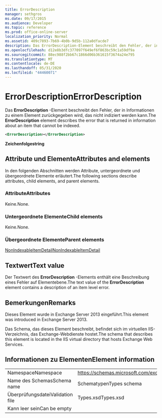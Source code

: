```yaml
---
title: ErrorDescription
manager: sethgros
ms.date: 09/17/2015
ms.audience: Developer
ms.topic: reference
ms.prod: office-online-server
localization_priority: Normal
ms.assetid: 409c7893-7b69-4b0b-9d5b-112a0dfacde7
description: Das ErrorDescription-Element beschreibt den Fehler, der in Informationen zu einem Element zurückgegeben wird, das nicht indiziert werden kann.
ms.openlocfilehash: d12e8b3dfc377097f649ef6f863bc59c1a59df9a
ms.sourcegitcommit: 88ec988f2bb67c1866d06b361615f3674a24e795
ms.translationtype: MT
ms.contentlocale: de-DE
ms.lasthandoff: 05/31/2020
ms.locfileid: "44460071"
---
```

# <a name="errordescription"></a><span data-ttu-id="520d5-103">ErrorDescription</span><span class="sxs-lookup"><span data-stu-id="520d5-103">ErrorDescription</span></span>

<span data-ttu-id="520d5-104">Das **ErrorDescription** -Element beschreibt den Fehler, der in Informationen zu einem Element zurückgegeben wird, das nicht indiziert werden kann.</span><span class="sxs-lookup"><span data-stu-id="520d5-104">The **ErrorDescription** element describes the error that is returned in information about an item that cannot be indexed.</span></span> 
  
```XML
<ErrorDescription></ErrorDescription>
```

 <span data-ttu-id="520d5-105">**Zeichenfolge**</span><span class="sxs-lookup"><span data-stu-id="520d5-105">**string**</span></span>
## <a name="attributes-and-elements"></a><span data-ttu-id="520d5-106">Attribute und Elemente</span><span class="sxs-lookup"><span data-stu-id="520d5-106">Attributes and elements</span></span>

<span data-ttu-id="520d5-107">In den folgenden Abschnitten werden Attribute, untergeordnete und übergeordnete Elemente erläutert.</span><span class="sxs-lookup"><span data-stu-id="520d5-107">The following sections describe attributes, child elements, and parent elements.</span></span>
  
### <a name="attributes"></a><span data-ttu-id="520d5-108">Attribute</span><span class="sxs-lookup"><span data-stu-id="520d5-108">Attributes</span></span>

<span data-ttu-id="520d5-109">Keine.</span><span class="sxs-lookup"><span data-stu-id="520d5-109">None.</span></span>
  
### <a name="child-elements"></a><span data-ttu-id="520d5-110">Untergeordnete Elemente</span><span class="sxs-lookup"><span data-stu-id="520d5-110">Child elements</span></span>

<span data-ttu-id="520d5-111">Keine.</span><span class="sxs-lookup"><span data-stu-id="520d5-111">None.</span></span>
  
### <a name="parent-elements"></a><span data-ttu-id="520d5-112">Übergeordnete Elemente</span><span class="sxs-lookup"><span data-stu-id="520d5-112">Parent elements</span></span>

[<span data-ttu-id="520d5-113">NonIndexableItemDetail</span><span class="sxs-lookup"><span data-stu-id="520d5-113">NonIndexableItemDetail</span></span>](nonindexableitemdetail.md)
  
## <a name="text-value"></a><span data-ttu-id="520d5-114">Textwert</span><span class="sxs-lookup"><span data-stu-id="520d5-114">Text value</span></span>

<span data-ttu-id="520d5-115">Der Textwert des **ErrorDescription** -Elements enthält eine Beschreibung eines Fehler auf Elementebene.</span><span class="sxs-lookup"><span data-stu-id="520d5-115">The text value of the **ErrorDescription** element contains a description of an item level error.</span></span> 
  
## <a name="remarks"></a><span data-ttu-id="520d5-116">Bemerkungen</span><span class="sxs-lookup"><span data-stu-id="520d5-116">Remarks</span></span>

<span data-ttu-id="520d5-117">Dieses Element wurde in Exchange Server 2013 eingeführt.</span><span class="sxs-lookup"><span data-stu-id="520d5-117">This element was introduced in Exchange Server 2013.</span></span>
  
<span data-ttu-id="520d5-118">Das Schema, das dieses Element beschreibt, befindet sich im virtuellen IIS-Verzeichnis, das Exchange-Webdienste hostet.</span><span class="sxs-lookup"><span data-stu-id="520d5-118">The schema that describes this element is located in the IIS virtual directory that hosts Exchange Web Services.</span></span>
  
## <a name="element-information"></a><span data-ttu-id="520d5-119">Informationen zu Elementen</span><span class="sxs-lookup"><span data-stu-id="520d5-119">Element information</span></span>

|||
|:-----|:-----|
|<span data-ttu-id="520d5-120">Namespace</span><span class="sxs-lookup"><span data-stu-id="520d5-120">Namespace</span></span>  <br/> |https://schemas.microsoft.com/exchange/services/2006/types  <br/> |
|<span data-ttu-id="520d5-121">Name des Schemas</span><span class="sxs-lookup"><span data-stu-id="520d5-121">Schema name</span></span>  <br/> |<span data-ttu-id="520d5-122">Schematypen</span><span class="sxs-lookup"><span data-stu-id="520d5-122">Types schema</span></span>  <br/> |
|<span data-ttu-id="520d5-123">Überprüfungsdatei</span><span class="sxs-lookup"><span data-stu-id="520d5-123">Validation file</span></span>  <br/> |<span data-ttu-id="520d5-124">Types.xsd</span><span class="sxs-lookup"><span data-stu-id="520d5-124">Types.xsd</span></span>  <br/> |
|<span data-ttu-id="520d5-125">Kann leer sein</span><span class="sxs-lookup"><span data-stu-id="520d5-125">Can be empty</span></span>  <br/> ||
   

